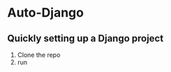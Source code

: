 # Auto-Django

Quickly setting up a Django project
-----------------------------------

1. Clone the repo
2. run 
